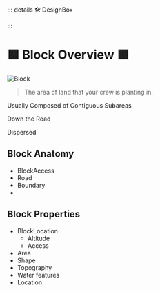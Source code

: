 ::: details 🛠 DesignBox



:::

# 🟩  <eco>Block Overview</eco> 🟩

![Block](/Eco/Block.png)

> The area of land that your crew is planting in. 

Usually Composed of Contiguous Subareas

Down the Road

Dispersed

## Block Anatomy
- BlockAccess
- Road
- Boundary
- 

## Block Properties
- BlockLocation
    - Altitude
    - Access
- Area
- Shape
- Topography
- Water features
- Location



